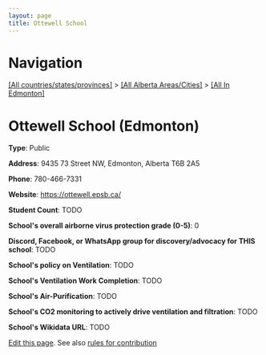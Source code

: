 ```yaml
---
layout: page
title: Ottewell School
---
```

# Navigation

[[All countries/states/provinces]](../../..) > [[All Alberta Areas/Cities]](../..) > [[All In Edmonton]](..)

# Ottewell School (Edmonton)

**Type**: Public

**Address**: 9435 73 Street NW, Edmonton, Alberta T6B 2A5

**Phone**: 780-466-7331

**Website**: <https://ottewell.epsb.ca/>

**Student Count**: TODO

**School's overall airborne virus protection grade (0-5)**: 0

**Discord, Facebook, or WhatsApp group for discovery/advocacy for THIS school**: TODO

**School's policy on Ventilation**: TODO

**School's Ventilation Work Completion**: TODO

**School's Air-Purification**: TODO

**School's CO2 monitoring to actively drive ventilation and filtration**: TODO

**School's Wikidata URL**: TODO


[Edit this page](https://github.com/ventilate-schools/AB/edit/main/./Edmonton/Ottewell_School.md). See also [rules for contribution](../../../contribution-rules/)